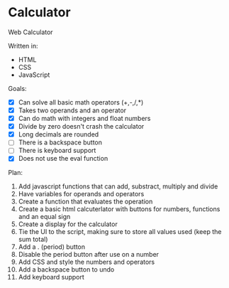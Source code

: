 # Calculator
Web Calculator

Written in:
* HTML
* CSS
* JavaScript

Goals:
- [x] Can solve all basic math operators (+,-,/,*)
- [x] Takes two operands and an operator
- [x] Can do math with integers and float numbers
- [x] Divide by zero doesn't crash the calculator
- [x] Long decimals are rounded
- [ ] There is a backspace button
- [ ] There is keyboard support
- [x] Does not use the eval function

Plan:
1. Add javascript functions that can add, substract, multiply and divide
2. Have variables for operands and operators
3. Create a function that evaluates the operation
4. Create a basic html calcuterlator with buttons for numbers, functions and an equal sign
5. Create a display for the calculator
6. Tie the UI to the script, making sure to store all values used (keep the sum total)
7. Add a . (period) button
8. Disable the period button after use on a number
9. Add CSS and style the numbers and operators
10. Add a backspace button to undo
11. Add keyboard support
